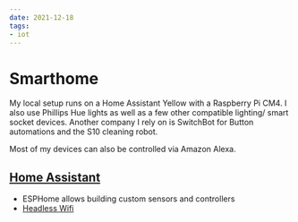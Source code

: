 ```yaml
---
date: 2021-12-18
tags:
- iot
---
```

# Smarthome

My local setup runs on a Home Assistant Yellow with a Raspberry Pi CM4. I also use Phillips Hue lights as well as a few other compatible lighting/ smart socket devices. Another company I rely on is SwitchBot for Button automations and the S10 cleaning robot. 

Most of my devices can also be controlled via Amazon Alexa.

## [Home Assistant](https://www.home-assistant.io/)

- ESPHome allows building custom sensors and controllers
- [Headless Wifi](https://pimylifeup.com/home-assistant-raspberry-pi/)
